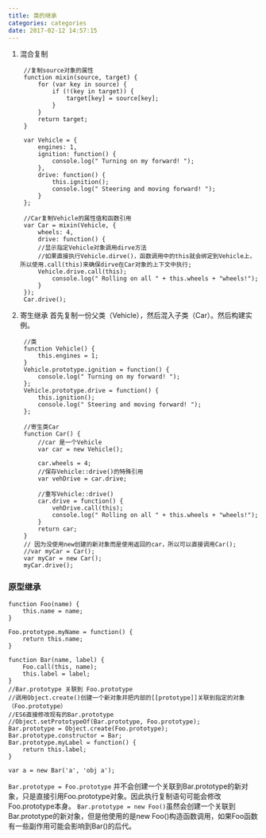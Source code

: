 ```yaml
---
title: 类的继承
categories: categories
date: 2017-02-12 14:57:15
---
```


1. 混合复制

		//复制source对象的属性
		function mixin(source, target) {
			for (var key in source) {
				if (!(key in target)) {
					target[key] = source[key];
				}
			}
			return target;
		}

		var Vehicle = {
			engines: 1,
			ignition: function() {
				console.log(" Turning on my forward! ");
			},
			drive: function() {
				this.ignition();
				console.log(" Steering and moving forward! ");
			}
		};

		//Car复制Vehicle的属性值和函数引用
		var Car = mixin(Vehicle, {
			wheels: 4,
			drive: function() {
			//显示指定Vehicle对象调用dirve方法
			//如果直接执行Vehicle.dirve()，函数调用中的this就会绑定到Vehicle上，所以使用.call(this)来确保dirve在Car对象的上下文中执行;
			Vehicle.drive.call(this);
				console.log(" Rolling on all " + this.wheels + "wheels!");
			}
		});
		Car.drive();
<!-- more -->
2. 寄生继承
	首先复制一份父类（Vehicle），然后混入子类（Car）。然后构建实例。

		//类
		function Vehicle() {
			this.engines = 1;
		}
		Vehicle.prototype.ignition = function() {
			console.log(" Turning on my forward! ");
		};
		Vehicle.prototype.drive = function() {
			this.ignition();
			console.log(" Steering and moving forward! ");
		};

		//寄生类Car
		function Car() {
			//car 是一个Vehicle
			var car = new Vehicle();

			car.wheels = 4;
			//保存Vehicle::drive()的特殊引用
			var vehDrive = car.drive;

			//重写Vehicle::drive()
			car.drive = function() {
				vehDrive.call(this);
				console.log(" Rolling on all " + this.wheels + "wheels!");
			}
			return car;
		}
		// 因为没使用new创建的新对象而是使用返回的car，所以可以直接调用Car();
		//var myCar = Car();
		var myCar = new Car();
		myCar.drive();


### 原型继承


	function Foo(name) {
		this.name = name;
	}

	Foo.prototype.myName = function() {
		return this.name;
	}

	function Bar(name, label) {
		Foo.call(this, name);
		this.label = label;
	}
	//Bar.prototype 关联到 Foo.prototype
	//调用Object.create()创建一个新对象并把内部的[[prototype]]关联到指定的对象（Foo.prototype）
	//ES6直接修改现有的Bar.prototype
  	//Object.setPrototypeOf(Bar.prototype, Foo.prototype);
	Bar.prototype = Object.create(Foo.prototype);
    Bar.prototype.constructor = Bar;
	Bar.prototype.myLabel = function() {
		return this.label;
	}

	var a = new Bar('a', 'obj a');

`Bar.prototype = Foo.prototype` 并不会创建一个关联到Bar.prototype的新对象，只是直接引用Foo.prototype对象。因此执行复制语句可能会修改Foo.prototype本身。
`Bar.prototype = new Foo()`虽然会创建一个关联到Bar.prototype的新对象，但是他使用的是new Foo()构造函数调用，如果Foo函数有一些副作用可能会影响到Bar()的后代。
